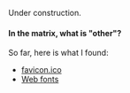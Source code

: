 Under construction.

#### In the matrix, what is "other"?
So far, here is what I found:
- [favicon.ico](http://en.wikipedia.org/wiki/Favicon)
- [Web fonts](http://en.wikipedia.org/wiki/Web_fonts)